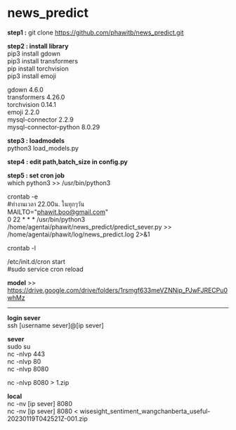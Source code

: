 # news_predict
  
**step1 :** git clone https://github.com/phawitb/news_predict.git  
  
**step2 : install library**  
  pip3 install gdown  
  pip3 install transformers  
  pip install torchvision  
  pip3 install emoji  
  
gdown  4.6.0  
transformers  4.26.0  
torchvision  0.14.1  
emoji  2.2.0  
mysql-connector  2.2.9  
mysql-connector-python   8.0.29  
  
**step3 : loadmodels**  
python3 load_models.py  
  
**step4 : edit path,batch_size in config.py**  
  
**step5 : set cron job**  
which python3 >> /usr/bin/python3   
  
crontab -e  
#ทำงานเวลา 22.00น. ในทุกๆวัน  
MAILTO="phawit.boo@gmail.com"  
0 22 * * * /usr/bin/python3 /home/agentai/phawit/news_predict/predict_sever.py >> /home/agentai/phawit/log/news_predict.log 2>&1  
  
crontab -l  
  
/etc/init.d/cron start  
#sudo service cron reload
  
  
**model** >> https://drive.google.com/drive/folders/1rsmgf633meVZNNip_PJwFJRECPu0whMz  
  
-------------------------------------------------------------  

**login sever**  
ssh [username sever]@[ip sever]  
  
**sever**  
sudo su  
nc -nlvp 443  
nc -nlvp 80  
nc -nlvp 8080  

nc -nlvp 8080 > 1.zip  

**local**  
nc -nv [ip sever] 8080  
nc -nv [ip sever] 8080 < wisesight_sentiment_wangchanberta_useful-20230119T042521Z-001.zip  


